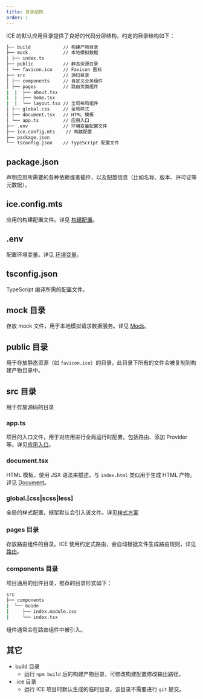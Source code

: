 ```yaml
---
title: 目录结构
order: 1
---
```


ICE 的默认应用目录提供了良好的代码分层结构，约定的目录结构如下：

```bash
├── build            // 构建产物目录
├── mock             // 本地模拟数据
│ ├── index.ts
├── public           // 静态资源目录
│ └── favicon.ico    // Favicon 图标
├── src              // 源码目录
│ ├── components     // 自定义业务组件
│ ├── pages          // 路由页面组件
|  |  ├── about.tsx
|  |  ├── home.tsx
|  |  └── layout.tsx // 全局布局组件
│ ├── global.css     // 全局样式
│ ├── document.tsx   // HTML 模板
│ └── app.ts         // 应用入口
├── .env             // 环境变量配置文件
├── ice.config.mts    // 构建配置
├── package.json
└── tsconfig.json    // TypeScript 配置文件
```

## package.json

声明应用所需要的各种依赖或者插件，以及配置信息（比如名称、版本、许可证等元数据）。

## ice.config.mts

应用的构建配置文件。详见 [构建配置](./config)。

## .env

配置环境变量。详见 [环境变量](./env)。

## tsconfig.json

TypeScript 编译所需的配置文件。

## mock 目录

存放 mock 文件，用于本地模拟请求数据服务。详见 [Mock](./mock)。

## public 目录

用于存放静态资源（如 `favicon.ico`）的目录，此目录下所有的文件会被复制到构建产物目录中。

## src 目录

用于存放源码的目录

### app.ts

项目的入口文件，用于对应用进行全局运行时配置，包括路由、添加 Provider 等。详见[应用入口](/docs/guide/basic/app)。

### document.tsx

HTML 模板，使用 JSX 语法来描述，与 `index.html` 类似用于生成 HTML 产物。详见 [Document](/docs/guide/basic/document)。

### global.[css|scss|less]

全局的样式配置，框架默认会引入该文件。详见[样式方案](/docs/guide/basic/style)

### pages 目录

存放路由组件的目录。ICE 使用约定式路由，会自动根据文件生成路由规则，详见[路由](/docs/guide/basic/router)。

### components 目录

项目通用的组件目录，推荐的目录形式如下：

```bash
src
├── components
|  └── Guide
|     ├── index.module.css
|     └── index.tsx
```

组件通常会在路由组件中被引入。

## 其它

- build 目录
  - 运行 `npm build` 后的构建产物目录，可修改构建配置修改输出路径。
- .ice 目录
  - 运行 ICE 项目时默认生成的临时目录，该目录不需要进行 `git` 提交。
